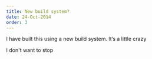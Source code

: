 ```yaml
---
title: New build system?
date: 24-Oct-2014
order: 3
---
```

I have built this using a new build system. It’s a little crazy

I don't want to stop
